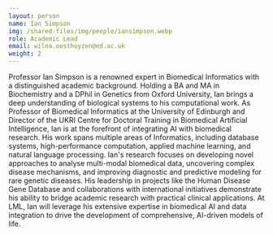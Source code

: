 ```yaml
---
layout: person
name: Ian Simpson
img: /shared-files/img/people/iansimpson.webp
role: Academic Lead
email: wilna.oosthuyzen@ed.ac.uk
weight: 2
---
```

Professor Ian Simpson is a renowned expert in Biomedical Informatics with a distinguished academic background. Holding a BA and MA in Biochemistry and a DPhil in Genetics from Oxford University, Ian brings a deep understanding of biological systems to his computational work. As Professor of Biomedical Informatics at the University of Edinburgh and Director of the UKRI Centre for Doctoral Training in Biomedical Artificial Intelligence, Ian is at the forefront of integrating AI with biomedical research. His work spans multiple areas of Informatics, including database systems, high-performance computation, applied machine learning, and natural language processing. Ian's research focuses on developing novel approaches to analyse multi-modal biomedical data, uncovering complex disease mechanisms, and improving diagnostic and predictive modeling for rare genetic diseases. His leadership in projects like the Human Disease Gene Database and collaborations with international initiatives demonstrate his ability to bridge academic research with practical clinical applications. At LML, Ian will leverage his extensive expertise in biomedical AI and data integration to drive the development of comprehensive, AI-driven models of life.
